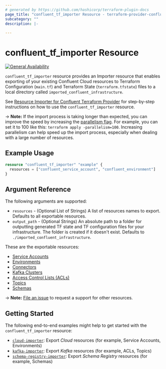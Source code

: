 ```yaml
---
# generated by https://github.com/hashicorp/terraform-plugin-docs
page_title: "confluent_tf_importer Resource - terraform-provider-confluent"
subcategory: ""
description: |-
  
---
```


# confluent_tf_importer Resource

[![General Availability](https://img.shields.io/badge/Lifecycle%20Stage-General%20Availability-%2345c6e8)](https://docs.confluent.io/cloud/current/api.html#section/Versioning/API-Lifecycle-Policy)

`confluent_tf_importer` resource provides an Importer resource that enables exporting of your existing Confluent Cloud resources to Terraform Configuration (`main.tf`) and Terraform State (`terraform.tfstate`) files to a local directory called `imported_confluent_infrastructure`.

See [Resource Importer for Confluent Terraform Provider](https://registry.terraform.io/providers/confluentinc/confluent/latest/docs/guides/resource-importer) for step-by-step instructions on how to use the `confluent_tf_importer` resource.

-> **Note:**  If the import process is taking longer than expected, you can improve the speed by increasing the [parallelism flag](https://developer.hashicorp.com/terraform/cli/commands/apply#parallelism-n). For example, you can set it to 100 like this: `terraform apply -parallelism=100`. Increasing parallelism can help speed up the import process, especially when dealing with a large number of resources.

## Example Usage

```terraform
resource "confluent_tf_importer" "example" {
  resources = ["confluent_service_account", "confluent_environment"]
}
```

<!-- schema generated by tfplugindocs -->
## Argument Reference

The following arguments are supported:

- `resources` - (Optional List of Strings) A list of resources names to export. Defaults to all exportable resources.
- `output_path` - (Optional Strings) An absolute path to a folder for outputting generated TF state and TF configuration files for your infrastructure. The folder is created if it doesn't exist. Defaults to `./imported_confluent_infrastructure`.

These are the exportable resources:
   * [Service Accounts](https://registry.terraform.io/providers/confluentinc/confluent/latest/docs/resources/confluent_service_account)
   * [Environments](https://registry.terraform.io/providers/confluentinc/confluent/latest/docs/resources/confluent_environment)
   * [Connectors](https://registry.terraform.io/providers/confluentinc/confluent/latest/docs/resources/confluent_connector)
   * [Kafka Clusters](https://registry.terraform.io/providers/confluentinc/confluent/latest/docs/resources/confluent_kafka_cluster)
   * [Access Control Lists (ACLs)](https://registry.terraform.io/providers/confluentinc/confluent/latest/docs/resources/confluent_kafka_acl)
   * [Topics](https://registry.terraform.io/providers/confluentinc/confluent/latest/docs/resources/confluent_kafka_topic)
   * [Schemas](https://registry.terraform.io/providers/confluentinc/confluent/latest/docs/resources/confluent_schema)

-> **Note:** [File an issue](https://github.com/confluentinc/terraform-provider-confluent/issues) to request a support for other resources.

## Getting Started
The following end-to-end examples might help to get started with the `confluent_tf_importer` resource:
  * [`cloud-importer`](https://github.com/confluentinc/terraform-provider-confluent/tree/master/examples/configurations/cloud-importer): Export _Cloud_ resources (for example, Service Accounts, Environments)
  * [`kafka-importer`](https://github.com/confluentinc/terraform-provider-confluent/tree/master/examples/configurations/kafka-importer): Export _Kafka_ resources (for example, ACLs, Topics)
  * [`schema-registry-importer`](https://github.com/confluentinc/terraform-provider-confluent/tree/master/examples/configurations/schema-registry-importer): Export _Schema Registry_ resources (for example, Schemas)
